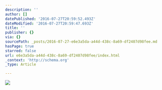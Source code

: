 ```yaml
---
description: ''
author: []
datePublished: '2016-07-27T20:59:52.493Z'
dateModified: '2016-07-27T20:59:47.693Z'
title: ''
publisher: {}
via: {}
sourcePath: _posts/2016-07-27-e6e3a5da-a44d-438c-8a69-df2407d98fee.md
hasPage: true
starred: false
url: e6e3a5da-a44d-438c-8a69-df2407d98fee/index.html
_context: 'http://schema.org'
_type: Article

---
```

![](https://the-grid-user-content.s3-us-west-2.amazonaws.com/0074e067-4307-451b-bf0a-f085679cf2c7.png)